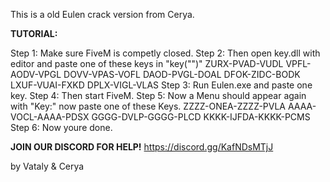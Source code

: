This is a old Eulen crack version from Cerya.


**TUTORIAL:**

Step 1: Make sure FiveM is competly closed.
Step 2: Then open key.dll with editor and paste one of these keys in "key("")"
ZURX-PVAD-VUDL
VPFL-AODV-VPGL
DOVV-VPAS-VOFL
DAOD-PVGL-DOAL
DFOK-ZIDC-BODK
LXUF-VUAI-FXKD
DPLX-VIGL-VLAS 
Step 3: Run Eulen.exe and paste one key.
Step 4: Then start FiveM.
Step 5: Now a Menu should appear again with "Key:" now paste one of these Keys.
ZZZZ-ONEA-ZZZZ-PVLA
AAAA-VOCL-AAAA-PDSX
GGGG-DVLP-GGGG-PLCD
KKKK-IJFDA-KKKK-PCMS
Step 6: Now youre done.


**JOIN OUR DISCORD FOR HELP!** https://discord.gg/KafNDsMTjJ


by Vataly & Cerya

